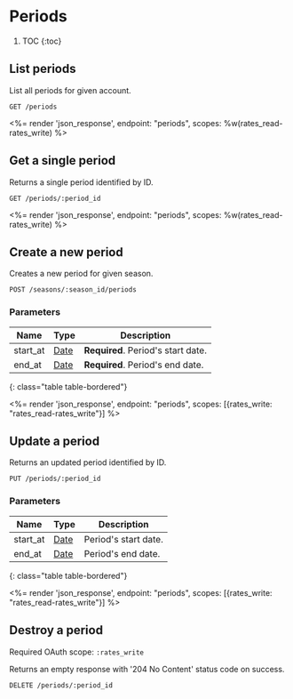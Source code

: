 # Periods

1. TOC
{:toc}

## List periods

List all periods for given account.

~~~
GET /periods
~~~

<%= render 'json_response', endpoint: "periods",
  scopes: %w(rates_read-rates_write) %>

## Get a single period

Returns a single period identified by ID.

~~~
GET /periods/:period_id
~~~

<%= render 'json_response', endpoint: "periods",
  scopes: %w(rates_read-rates_write) %>

## Create a new period

Creates a new period for given season.

~~~
POST /seasons/:season_id/periods
~~~

### Parameters

Name             | Type    | Description
-----------------|---------|-----------
start_at         | [Date](/reference/formats) | **Required**. Period's start date.
end_at           | [Date](/reference/formats) | **Required**. Period's end date.
{: class="table table-bordered"}

<%= render 'json_response', endpoint: "periods",
  scopes: [{rates_write: "rates_read-rates_write"}] %>

## Update a period

Returns an updated period identified by ID.

~~~
PUT /periods/:period_id
~~~

### Parameters

Name             | Type    | Description
-----------------|---------|-----------
start_at         | [Date](/reference/formats) | Period's start date.
end_at           | [Date](/reference/formats) | Period's end date.
{: class="table table-bordered"}

<%= render 'json_response', endpoint: "periods",
  scopes: [{rates_write: "rates_read-rates_write"}] %>

## Destroy a period

Required OAuth scope: `:rates_write`

Returns an empty response with '204 No Content' status code on success.

~~~~~~
DELETE /periods/:period_id
~~~~~~
